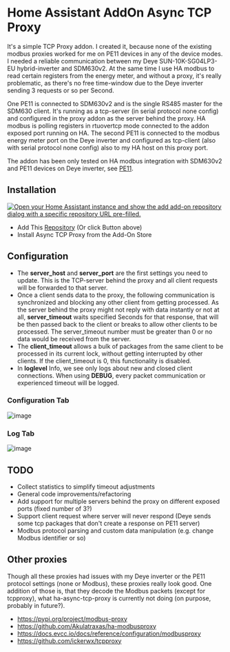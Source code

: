 # Home Assistant AddOn Async TCP Proxy

It's a simple TCP Proxy addon. I created it, because none of the existing modbus proxies worked for me on PE11 devices in any of the device modes. I needed a reliable communication between my Deye SUN-10K-SG04LP3-EU hybrid-inverter and SDM630v2. At the same time I use HA modbus to read certain registers from the energy meter, and without a proxy, it's really problematic, as there's no free time-window due to the Deye inverter sending 3 requests or so per Second.

One PE11 is connected to SDM630v2 and is the single RS485 master for the SDM630 client. It's running as a tcp-server (in serial protocol none config) and configured in the proxy addon as the server behind the proxy. HA modbus is polling registers in rtuovertcp mode connected to the addon exposed port running on HA. The second PE11 is connected to the modbus energy meter port on the Deye inverter and configured as tcp-client (also with serial protocol none config) also to my HA host on this proxy port.

The addon has been only tested on HA modbus integration with SDM630v2 and PE11 devices on Deye inverter, see [PE11](http://www.hi-flying.com/pe11).

## Installation
[![Open your Home Assistant instance and show the add add-on repository dialog with a specific repository URL pre-filled.](https://my.home-assistant.io/badges/supervisor_add_addon_repository.svg)](https://my.home-assistant.io/redirect/supervisor_add_addon_repository/?repository_url=https%3A%2F%2Fgithub.com%2Fcosote%2Fha-async-tcp-proxy)
- Add This [Repository](https://my.home-assistant.io/redirect/supervisor_add_addon_repository/?repository_url=https%3A%2F%2Fgithub.com%2Fcosote%2Fha-async-tcp-proxy) (Or click Button above)
- Install Async TCP Proxy from the Add-On Store

## Configuration
- The **server_host** and **server_port** are the first settings you need to update. This is the TCP-server behind the proxy and all client requests will be forwarded to that server.
- Once a client sends data to the proxy, the following communication is synchronized and blocking any other client from getting processed. As the server behind the proxy might not reply with data instantly or not at all, **server_timeout** waits specified Seconds for that response, that will be then passed back to the client or breaks to allow other clients to be processed. The server_timeout number must be greater than 0 or no data would be received from the server.
- The **client_timeout** allows a bulk of packages from the same client to be processed in its current lock, without getting interrupted by other clients. If the client_timeout is 0, this functionality is disabled.
- In **loglevel** Info, we see only logs about new and closed client connections. When using **DEBUG**, every packet communication or experienced timeout will be logged.

### Configuration Tab
![image](https://github.com/cosote/ha-async-tcp-proxy/assets/15175818/e08214b3-c4a1-4817-b4c4-21c351ac7f77)

### Log Tab
![image](https://github.com/cosote/ha-async-tcp-proxy/assets/15175818/c325fd04-bff4-4b06-b136-ef436b5e854d)

## TODO
- Collect statistics to simplify timeout adjustments
- General code improvements/refactoring
- Add support for multiple servers behind the proxy on different exposed ports (fixed number of 3?)
- Support client request where server will never respond (Deye sends some tcp packages that don't create a response on PE11 server)
- Modbus protocol parsing and custom data manipulation (e.g. change Modbus identifier or so)

## Other proxies
Though all these proxies had issues with my Deye inverter or the PE11 protocol settings (none or Modbus), these proxies really look good.
One addition of those is, that they decode the Modbus packets (except for tcpproxy), what ha-async-tcp-proxy is currently not doing (on purpose, probably in future?).
- https://pypi.org/project/modbus-proxy
- https://github.com/Akulatraxas/ha-modbusproxy
- https://docs.evcc.io/docs/reference/configuration/modbusproxy
- https://github.com/ickerwx/tcpproxy
